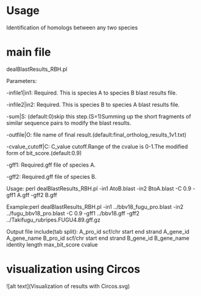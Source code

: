 # Usage
 Identification of homologs between any two species

# main file 
dealBlastResults_RBH.pl


Parameters:

-infile1|in1: Required. This is species A to species B blast results file.

-infile2|in2: Required. This is species B to species A blast results file.

-sum|S: (default:0)skip this step.(S=1)Summing up the short fragments of similar sequence pairs to modify the blast results.

-outfile|O: file name of final result.(default:final_ortholog_results_1v1.txt)

-cvalue_cutoff|C: C_value cutoff.Range of the cvalue is 0-1.The modified form of bit_score.(default:0.9)

-gff1: Required.gff file of species A.

-gff2: Required.gff file of species B.

Usage: perl dealBlastResults_RBH.pl -in1 AtoB.blast -in2 BtoA.blast -C 0.9 -gff1 A.gff -gff2 B.gff

Example:perl dealBlastResults_RBH.pl -in1 ../bbv18_fugu_pro.blast -in2 ../fugu_bbv18_pro.blast -C 0.9 -gff1 ../bbv18.gff -gff2 ../Takifugu_rubripes.FUGU4.89.gff.gz

Output file include(tab split): A_pro_id scf/chr start end strand A_gene_id A_gene_name 
                                B_pro_id scf/chr start end strand B_gene_id B_gene_name
                                identity length max_bit_score cvalue

# visualization using Circos

![alt text](Visualization of results with Circos.svg)
